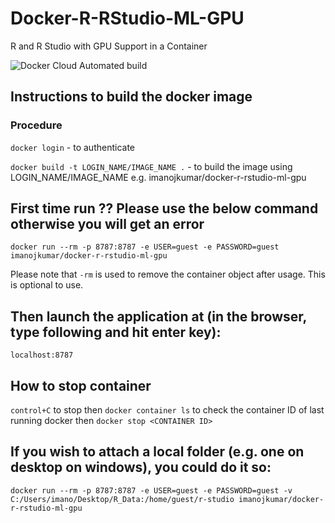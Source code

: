 # Docker-R-RStudio-ML-GPU
 R and R Studio with GPU Support in a Container
 
![Docker Cloud Automated build](https://img.shields.io/docker/cloud/automated/imanojkumar/docker-r-rstudio-ml-gpu)
 
## Instructions to build the docker image

### Procedure
`docker login` -  to authenticate

`docker build -t LOGIN_NAME/IMAGE_NAME .`  - to build the image using LOGIN_NAME/IMAGE_NAME e.g. imanojkumar/docker-r-rstudio-ml-gpu

## First time run ?? Please use the below command otherwise you will get an error
`docker run --rm -p 8787:8787 -e USER=guest -e PASSWORD=guest imanojkumar/docker-r-rstudio-ml-gpu`

Please note that `-rm` is used to remove the container object after usage. This is optional to use. 

## Then launch the application at (in the browser, type following and hit enter key):
`localhost:8787`

## How to stop container
`control+C` to stop
then
`docker container ls` to check the container ID of last running docker
then
`docker stop <CONTAINER ID>`

## If you wish to attach a local folder (e.g. one on desktop on windows), you could do it so:
`docker run --rm -p 8787:8787 -e USER=guest -e PASSWORD=guest -v C:/Users/imano/Desktop/R_Data:/home/guest/r-studio imanojkumar/docker-r-rstudio-ml-gpu`
